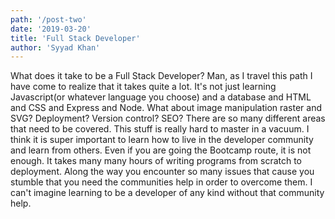 ```yaml
---
path: '/post-two'
date: '2019-03-20'
title: 'Full Stack Developer'
author: 'Syyad Khan'
---
```


What does it take to be a Full Stack Developer? Man, as I travel this path I have come to realize that it takes quite a lot. It's not just learning Javascript(or whatever language you choose) and a database and HTML and CSS and Express and Node. What about image manipulation raster and SVG? Deployment? Version control? SEO? There are so many different areas that need to be covered. This stuff is really hard to master in a vacuum. I think it is super important to learn how to live in the developer community and learn from others. Even if you are going the Bootcamp route, it is not enough. It takes many many hours of writing programs from scratch to deployment. Along the way you encounter so many issues that cause you stumble that you need the communities help in order to overcome them. I can't imagine learning to be a developer of any kind without that community help.
